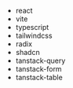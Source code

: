 - react
- vite
- typescript
- tailwindcss
- radix
- shadcn
- tanstack-query
- tanstack-form
- tanstack-table
